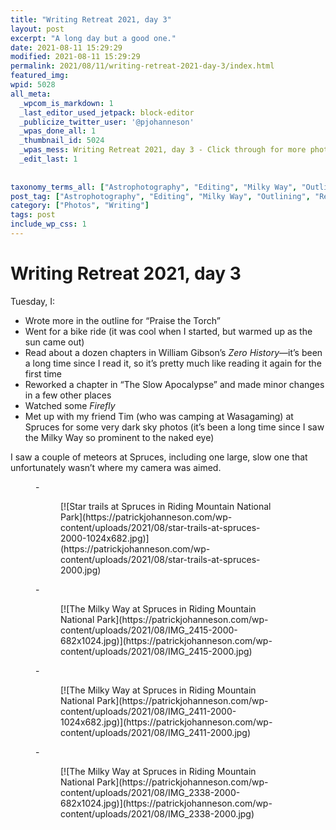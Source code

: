 ```yaml
---
title: "Writing Retreat 2021, day 3"
layout: post
excerpt: "A long day but a good one."
date: 2021-08-11 15:29:29
modified: 2021-08-11 15:29:29
permalink: 2021/08/11/writing-retreat-2021-day-3/index.html
featured_img: 
wpid: 5028
all_meta: 
  _wpcom_is_markdown: 1
  _last_editor_used_jetpack: block-editor
  _publicize_twitter_user: '@pjohanneson'
  _wpas_done_all: 1
  _thumbnail_id: 5024
  _wpas_mess: Writing Retreat 2021, day 3 - Click through for more photos
  _edit_last: 1
  
  
taxonomy_terms_all: ["Astrophotography", "Editing", "Milky Way", "Outlining", "Rewriting", "Startrails", "Writing", "Writing Retreat", "Photos", "Writing"]
post_tag: ["Astrophotography", "Editing", "Milky Way", "Outlining", "Rewriting", "Startrails", "Writing", "Writing Retreat"]
category: ["Photos", "Writing"]
tags: post
include_wp_css: 1
---
```


# Writing Retreat 2021, day 3

Tuesday, I:

- Wrote more in the outline for “Praise the Torch”
- Went for a bike ride (it was cool when I started, but warmed up as the sun came out)
- Read about a dozen chapters in William Gibson’s *Zero History*—it’s been a long time since I read it, so it’s pretty much like reading it again for the first time
- Reworked a chapter in “The Slow Apocalypse” and made minor changes in a few other places
- Watched some *Firefly*
- Met up with my friend Tim (who was camping at Wasagaming) at Spruces for some very dark sky photos (it’s been a long time since I saw the Milky Way so prominent to the naked eye)

I saw a couple of meteors at Spruces, including one large, slow one that unfortunately wasn’t where my camera was aimed.

<figure class="is-layout-flex wp-block-gallery-170 wp-block-gallery columns-3 is-cropped">- <figure>[![Star trails at Spruces in Riding Mountain National Park](https://patrickjohanneson.com/wp-content/uploads/2021/08/star-trails-at-spruces-2000-1024x682.jpg)](https://patrickjohanneson.com/wp-content/uploads/2021/08/star-trails-at-spruces-2000.jpg)</figure>
- <figure>[![The Milky Way at Spruces in Riding Mountain National Park](https://patrickjohanneson.com/wp-content/uploads/2021/08/IMG_2415-2000-682x1024.jpg)](https://patrickjohanneson.com/wp-content/uploads/2021/08/IMG_2415-2000.jpg)</figure>
- <figure>[![The Milky Way at Spruces in Riding Mountain National Park](https://patrickjohanneson.com/wp-content/uploads/2021/08/IMG_2411-2000-1024x682.jpg)](https://patrickjohanneson.com/wp-content/uploads/2021/08/IMG_2411-2000.jpg)</figure>
- <figure>[![The Milky Way at Spruces in Riding Mountain National Park](https://patrickjohanneson.com/wp-content/uploads/2021/08/IMG_2338-2000-682x1024.jpg)](https://patrickjohanneson.com/wp-content/uploads/2021/08/IMG_2338-2000.jpg)</figure>

</figure>